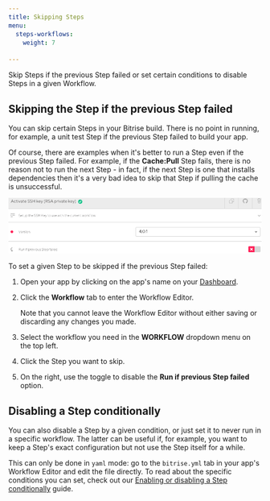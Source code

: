 ```yaml
---
title: Skipping Steps
menu:
  steps-workflows:
    weight: 7

---
```

Skip Steps if the previous Step failed or set certain conditions to disable Steps in a given Workflow. 

## Skipping the Step if the previous Step failed

You can skip certain Steps in your Bitrise build. There is no point in running, for example, a unit test Step if the previous Step failed to build your app.

Of course, there are examples when it's better to run a Step even if the previous Step failed. For example, if the **Cache:Pull** Step fails, there is no reason not to run the next Step - in fact, if the next Step is one that installs dependencies then it's a very bad idea to skip that Step if pulling the cache is unsuccessful.

![Run if previous step failed](/img/run-if-prev-version.png)

To set a given Step to be skipped if the previous Step failed:

1. Open your app by clicking on the app's name on your [Dashboard](https://app.bitrise.io/dashboard).
2. Click the **Workflow** tab to enter the Workflow Editor. 

   Note that you cannot leave the Workflow Editor without either saving or discarding any changes you made.
3. Select the workflow you need in the **WORKFLOW** dropdown menu on the top left.
4. Click the Step you want to skip.
5. On the right, use the toggle to disable the **Run if previous Step failed** option.

## Disabling a Step conditionally

You can also disable a Step by a given condition, or just set it to never run in a specific workflow. The latter can be useful if, for example, you want to keep a Step's exact configuration but not use the Step itself for a while. 

This can only be done in `yaml` mode: go to the `bitrise.yml` tab in your app's Workflow Editor and edit the file directly. To read about the specific conditions you can set, check out our [Enabling or disabling a Step conditionally](/tips-and-tricks/disable-a-step-by-condition/) guide. 